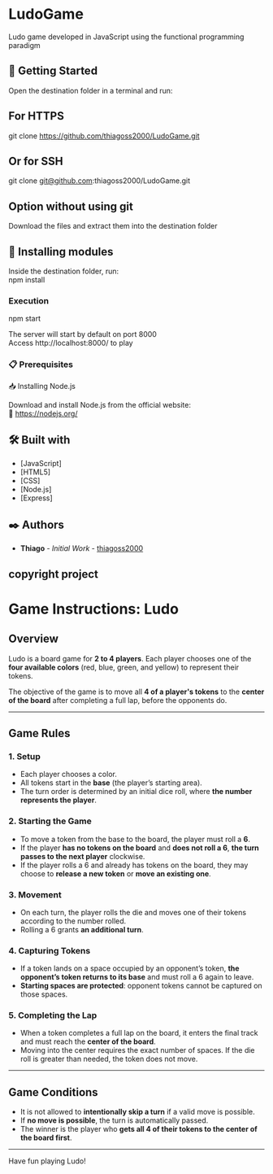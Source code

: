 # LudoGame

Ludo game developed in JavaScript using the functional programming paradigm

## 🚀 Getting Started

Open the destination folder in a terminal and run:

## For HTTPS  
git clone https://github.com/thiagoss2000/LudoGame.git

## Or for SSH  
git clone git@github.com:thiagoss2000/LudoGame.git

## Option without using git  
Download the files and extract them into the destination folder

## 🔧 Installing modules  
Inside the destination folder, run:  
npm install

### Execution  
npm start

The server will start by default on port 8000  
Access http://localhost:8000/ to play

### 📋 Prerequisites

📥 Installing Node.js

Download and install Node.js from the official website:  
🔗 https://nodejs.org/

## 🛠️ Built with

* [JavaScript]  
* [HTML5]  
* [CSS]  
* [Node.js]  
* [Express]  

## ✒️ Authors

* **Thiago** - *Initial Work* - [thiagoss2000](https://github.com/thiagoss2000)

## copyright project

# Game Instructions: Ludo

## Overview

Ludo is a board game for **2 to 4 players**. Each player chooses one of the **four available colors** (red, blue, green, and yellow) to represent their tokens.

The objective of the game is to move all **4 of a player's tokens** to the **center of the board** after completing a full lap, before the opponents do.

---

## Game Rules

### 1. Setup
- Each player chooses a color.
- All tokens start in the **base** (the player’s starting area).
- The turn order is determined by an initial dice roll, where **the number represents the player**.

### 2. Starting the Game
- To move a token from the base to the board, the player must roll a **6**.
- If the player **has no tokens on the board** and **does not roll a 6**, **the turn passes to the next player** clockwise.
- If the player rolls a 6 and already has tokens on the board, they may choose to **release a new token** or **move an existing one**.

### 3. Movement
- On each turn, the player rolls the die and moves one of their tokens according to the number rolled.
- Rolling a 6 grants **an additional turn**.

### 4. Capturing Tokens
- If a token lands on a space occupied by an opponent’s token, **the opponent’s token returns to its base** and must roll a 6 again to leave.
- **Starting spaces are protected**: opponent tokens cannot be captured on those spaces.

### 5. Completing the Lap
- When a token completes a full lap on the board, it enters the final track and must reach the **center of the board**.
- Moving into the center requires the exact number of spaces. If the die roll is greater than needed, the token does not move.

---

## Game Conditions

- It is not allowed to **intentionally skip a turn** if a valid move is possible.
- If **no move is possible**, the turn is automatically passed.
- The winner is the player who **gets all 4 of their tokens to the center of the board first**.

---

Have fun playing Ludo!
